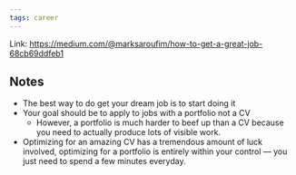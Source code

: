 ```yaml
---
tags: career
---
```


Link: <https://medium.com/@marksaroufim/how-to-get-a-great-job-68cb69ddfeb1>

## Notes
- The best way to do get your dream job is to start doing it
- Your goal should be to apply to jobs with a portfolio not a CV
	- However, a portfolio is much harder to beef up than a CV because you need to actually produce lots of visible work.
- Optimizing for an amazing CV has a tremendous amount of luck involved, optimizing for a portfolio is entirely within your control — you just need to spend a few minutes everyday.
